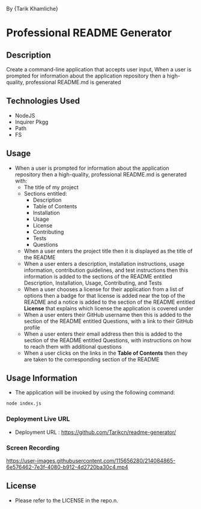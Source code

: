 By {Tarik Khamliche}

# Professional README Generator

## Description

Create a command-line application that accepts user input, When a user is prompted for information about the application repository then a high-quality, professional README.md is generated

## Technologies Used

- NodeJS
- Inquirer Pkgg
- Path
- FS

## Usage

- When a user is prompted for information about the application repository then a high-quality, professional README.md is generated with:
  - The title of my project
  - Sections entitled:
    - Description
    - Table of Contents
    - Installation
    - Usage
    - License
    - Contributing
    - Tests
    - Questions
  - When a user enters the project title then it is displayed as the title of the README
  - When a user enters a description, installation instructions, usage information, contribution guidelines, and test instructions then this information is added to the sections of the README entitled Description, Installation, Usage, Contributing, and Tests
  - When a user chooses a license for their application from a list of options then a badge for that license is added near the top of the README and a notice is added to the section of the README entitled **License** that explains which license the application is covered under
  - When a user enters their GitHub username then this is added to the section of the README entitled Questions, with a link to their GitHub profile
  - When a user enters their email address then this is added to the section of the README entitled Questions, with instructions on how to reach them with additional questions
  - When a user clicks on the links in the **Table of Contents** then they are taken to the corresponding section of the README

## Usage Information

- The application will be invoked by using the following command:

```bash
node index.js
```

### Deployment Live URL

- Deployment URL :
   https://github.com/Tarikcn/readme-generator/
### Screen Recording
  

https://user-images.githubusercontent.com/115656280/214084865-6e576462-7e3f-4080-b912-4d2720ba30c4.mp4


## License

- Please refer to the LICENSE in the repo.n.
